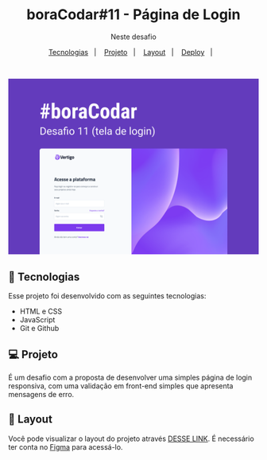 <h1 align="center"> boraCodar#11 - Página de Login</h1>

<p align="center">
Neste desafio 
</p>
<p align="center">
  <a href="#tecnologias">Tecnologias</a>&nbsp;&nbsp;&nbsp;|&nbsp;&nbsp;&nbsp;
  <a href="#projeto">Projeto</a>&nbsp;&nbsp;&nbsp;|&nbsp;&nbsp;&nbsp;
  <a href="#layout">Layout</a>&nbsp;&nbsp;&nbsp;|&nbsp;&nbsp;&nbsp;
  <a href="https://boracodar11.netlify.app/">Deploy</a>&nbsp;&nbsp;&nbsp;|&nbsp;&nbsp;&nbsp;
</p>

<br>

![teste](./assets/project.png)

<h2 id="tecnologias">🚀 Tecnologias</h2>

Esse projeto foi desenvolvido com as seguintes tecnologias:

- HTML e CSS
- JavaScript
- Git e Github

<h2 id="projeto">💻 Projeto</h2>

É um desafio com a proposta de desenvolver uma simples página de login responsiva, com uma validação em front-end simples que apresenta mensagens de erro. 

<h2 id="layout">🚀 Layout</h2>

Você pode visualizar o layout do projeto através [DESSE LINK](https://www.rocketseat.com.br/boracodar/desafios-anteriores/uma-pagina-de-login-desafio-11). É necessário ter conta no [Figma](https://figma.com) para acessá-lo.
